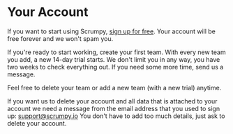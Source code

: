 # Your Account

If you want to start using Scrumpy, [sign up for free](https://app.scrumpy.io/sign-up). Your account will be free forever and we won't spam you.

If you're ready to start working, create your first team. With every new team you add, a new 14-day trial starts. We don't limit you in any way, you have two weeks to check everything out. If you need some more time, send us a message.

Feel free to delete your team or add a new team (with a new trial) anytime.

If you want us to delete your account and all data that is attached to your account we need a message from the email address that you used to sign up: [support@scrumpy.io](mailto:support@scrumpy.io) You don't have to add too much details, just ask to delete your account.